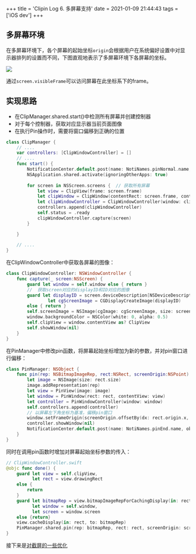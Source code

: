 +++
title = 'Clipin Log 6. 多屏幕支持'
date = 2021-01-09 21:44:43
tags = ['iOS dev']
+++

## 多屏幕环境

在多屏幕环境下，各个屏幕的起始坐标`origin`会根据用户在系统偏好设置中对显示器排列的设置而不同，下图直观地表示了多屏幕环境下各屏幕的坐标。

![](https://hagemon.github.io/post-images/1613224003347.png)

通过`screen.visibleFrame`可以访问屏幕在此坐标系下的frame。

## 实现思路

- 在ClipManager.shared.start()中检测所有屏幕并创建控制器
- 对于每个控制器，获取对应显示器当前页面图像
- 在执行Pin操作时，需要将窗口偏移到正确的位置

```swift
class ClipManager {
	// ....    
    var controllers: [ClipWindowController] = []
    // ....
    func start() {
        NotificationCenter.default.post(name: NotiNames.pinNormal.name, object: nil)
        NSApplication.shared.activate(ignoringOtherApps: true)
        
        for screen in NSScreen.screens {  // 获取所有屏幕
            let view = ClipView(frame: screen.frame)
            let clipWindow = ClipWindow(contentRect: screen.frame, contentView: view)
            let clipWindowController = ClipWindowController(window: clipWindow)
            controllers.append(clipWindowController)
            self.status = .ready
            clipWindowController.capture(screen)
        }

    }
    
    // ....
}
```

在ClipWindowController中获取各屏幕的图像：

```swift
class ClipWindowController: NSWindowController {
	func capture(_ screen:NSScreen) {
        guard let window = self.window else { return }
        //  获取screen对应的displayID和ID对应的图像
        guard let displayID = screen.deviceDescription[NSDeviceDescriptionKey(rawValue: "NSScreenNumber")] as? CGDirectDisplayID,
                let cgScreenImage = CGDisplayCreateImage(displayID)
        else { return }
        self.screenImage = NSImage(cgImage: cgScreenImage, size: screen.frame.size)
        window.backgroundColor = NSColor(white: 0, alpha: 0.5)
        self.clipView = window.contentView as? ClipView
        self.showWindow(nil)
    }
}
```

在PinManager中修改pin函数，将屏幕起始坐标增加为新的参数，并对pin窗口进行偏移：

```swift
class PinManager: NSObject {
	func pin(rep: NSBitmapImageRep, rect:NSRect, screenOrigin:NSPoint) {
        let image = NSImage(size: rect.size)
        image.addRepresentation(rep)
        let view = PinView(image: image)
        let window = PinWindow(rect: rect, contentView: view)
        let controller = PinWindowController(window: window)
        self.controllers.append(controller)
        // 以屏幕左下角坐标为基准，偏移pin窗口
        window.setFrameOrigin(screenOrigin.offsetBy(dx: rect.origin.x, dy: rect.origin.y))
        controller.showWindow(nil)
        NotificationCenter.default.post(name: NotiNames.pinEnd.name, object: nil)
    }
}
```

同时在调用pin函数时增加对屏幕起始坐标参数的传入：

```swift
// ClipWindowController.swift
@objc func done() {
    guard let view = self.clipView,
          let rect = view.drawingRect
    else {
        return
    }
    guard let bitmapRep = view.bitmapImageRepForCachingDisplay(in: rect),
          let window = self.window,
          let screen = window.screen
    else {return}
    view.cacheDisplay(in: rect, to: bitmapRep)
    PinManager.shared.pin(rep: bitmapRep, rect: rect, screenOrigin: screen.visibleFrame.origin)
}
```

接下来是[对截屏的一些优化](https://hagemon.github.io/post/clipin-post-7/)